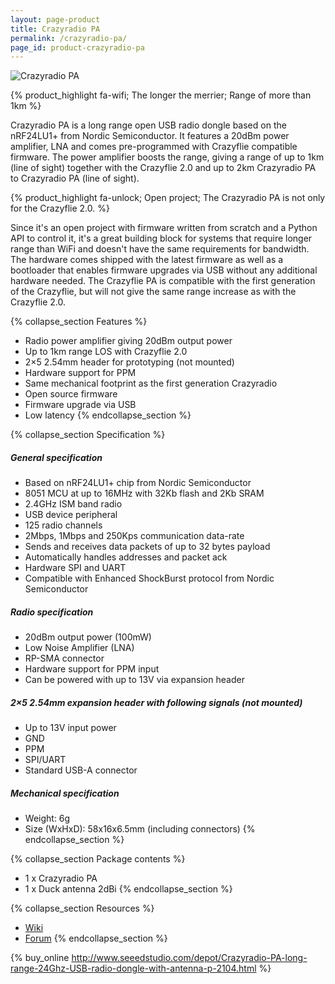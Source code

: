 ```yaml
---
layout: page-product
title: Crazyradio PA
permalink: /crazyradio-pa/
page_id: product-crazyradio-pa
---
```


<img class="pp-main-image-wide"
     src="/images/crazyradio-pa.png" alt="Crazyradio PA"/>
     
{% product_highlight 
fa-wifi;
The longer the merrier;
Range of more than 1km
%}

Crazyradio PA is a long range open USB radio dongle based on the
nRF24LU1+ from Nordic Semiconductor. It features a 20dBm power
amplifier, LNA and comes pre-programmed with Crazyflie compatible
firmware. The power amplifier boosts the range, giving a range of up to
1km (line of sight) together with the Crazyflie 2.0 and up to 2km
Crazyradio PA to Crazyradio PA (line of sight).

{% product_highlight 
fa-unlock;
Open project;
The Crazyradio PA is not only for the Crazyflie 2.0.
%}

Since it's an open project with firmware written from scratch and
a Python API to control it, it's a great building block for systems
that require longer range than WiFi and doesn't have the same
requirements for bandwidth. The hardware comes shipped with the latest
firmware as well as a bootloader that enables firmware upgrades via USB
without any additional hardware needed. The Crazyflie PA is compatible
with the first generation of the Crazyflie, but will not give the same
range increase as with the Crazyflie 2.0.

<div class="pp-specs">

{% collapse_section Features %}
* Radio power amplifier giving 20dBm output power
* Up to 1km range LOS with Crazyflie 2.0
* 2&#215;5 2.54mm header for prototyping (not mounted)
* Hardware support for PPM
* Same mechanical footprint as the first generation Crazyradio 
* Open source firmware
* Firmware upgrade via USB
* Low latency
{% endcollapse_section %}

{% collapse_section Specification %}
##### General specification
            
* Based on nRF24LU1+ chip from Nordic Semiconductor
* 8051 MCU at up to 16MHz with 32Kb flash and 2Kb SRAM
* 2.4GHz ISM band radio
* USB device peripheral
* 125 radio channels
* 2Mbps, 1Mbps and 250Kps communication data-rate
* Sends and receives data packets of up to 32 bytes payload
* Automatically handles addresses and packet ack
* Hardware SPI and UART
* Compatible with Enhanced ShockBurst protocol from Nordic Semiconductor 

##### Radio specification

* 20dBm output power (100mW)
* Low Noise Amplifier (LNA)
* RP-SMA connector
* Hardware support for PPM input
* Can be powered with up to 13V via expansion header

##### 2&#215;5 2.54mm expansion header with following signals (not mounted)

* Up to 13V input power
* GND
* PPM
* SPI/UART
* Standard USB-A connector

##### Mechanical specification

* Weight: 6g
* Size (WxHxD): 58x16x6.5mm (including connectors)
{% endcollapse_section %}

{% collapse_section Package contents %}
* 1 x Crazyradio PA
* 1 x Duck antenna 2dBi
{% endcollapse_section %}

{% collapse_section Resources %}
* [Wiki](//wiki.bitcraze.io)
* [Forum](//forum.bitcraze.io)
{% endcollapse_section %}

</div>

{% buy_online http://www.seeedstudio.com/depot/Crazyradio-PA-long-range-24Ghz-USB-radio-dongle-with-antenna-p-2104.html %}
